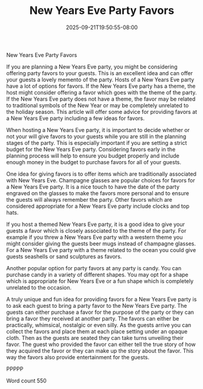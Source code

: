 ﻿---
title: "New Years Eve Party Favors"
date: 2025-09-21T19:50:55-08:00
description: "New Years Eve Party Planning Tips for Web Success"
featured_image: "/images/New Years Eve Party Planning.jpg"
tags: ["New Years Eve Party Planning"]
---

New Years Eve Party Favors

If you are planning a New Years Eve party, you might be considering offering party favors to your guests. This is an excellent idea and can offer your guests a lovely memento of the party. Hosts of a New Years Eve party have a lot of options for favors. If the New Years Eve party has a theme, the host might consider offering a favor which goes with the theme of the party. If the New Years Eve party does not have a theme, the favor may be related to traditional symbols of the New Year or may be completely unrelated to the holiday season. This article will offer some advice for providing favors at a New Years Eve party including a few ideas for favors.

When hosting a New Years Eve party, it is important to decide whether or not your will give favors to your guests while you are still in the planning stages of the party. This is especially important if you are setting a strict budget for the New Years Eve party. Considering favors early in the planning process will help to ensure you budget properly and include enough money in the budget to purchase favors for all of your guests.

One idea for giving favors is to offer items which are traditionally associated with New Years Eve. Champagne glasses are popular choices for favors for a New Years Eve party. It is a nice touch to have the date of the party engraved on the glasses to make the favors more personal and to ensure the guests will always remember the party. Other favors which are considered appropriate for a New Years Eve party include clocks and top hats. 

If you host a themed New Years Eve party, it is a good idea to give your guests a favor which is closely associated to the theme of the party. For example if you threw a New Years Eve party with a western theme you might consider giving the guests beer mugs instead of champagne glasses. For a New Years Eve party with a theme related to the ocean you could give guests seashells or sand sculptures as favors. 

Another popular option for party favors at any party is candy. You can purchase candy in a variety of different shapes. You may opt for a shape which is appropriate for New Years Eve or a fun shape which is completely unrelated to the occasion. 

A truly unique and fun idea for providing favors for a New Years Eve party is to ask each guest to bring a party favor to the New Years Eve party. The guests can either purchase a favor for the purpose of the party or they can bring a favor they received at another party. The favors can either be practically, whimsical, nostalgic or even silly. As the guests arrive you can collect the favors and place them at each place setting under an opaque cloth. Then as the guests are seated they can take turns unveiling their favor. The guest who provided the favor can either tell the true story of how they acquired the favor or they can make up the story about the favor. This way the favors also provide entertainment for the guests. 

PPPPP

Word count 550



